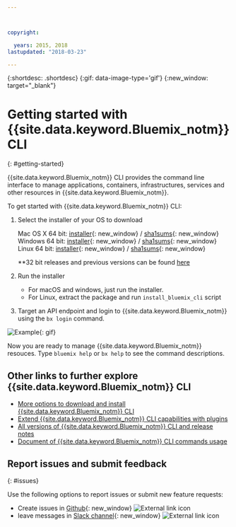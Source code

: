 ```yaml
---



copyright:

  years: 2015, 2018
lastupdated: "2018-03-23"

---
```



{:shortdesc: .shortdesc}
{:gif: data-image-type='gif'}
{:new_window: target="_blank"}


# Getting started with {{site.data.keyword.Bluemix_notm}} CLI
{: #getting-started}

{{site.data.keyword.Bluemix_notm}} CLI provides the command line interface to manage applications, containers, infrastructures, services and other resources in {{site.data.keyword.Bluemix_notm}}. 

To get started with {{site.data.keyword.Bluemix_notm}} CLI:

1. Select the installer of your OS to download
   
   Mac OS X 64 bit: [installer](https://clis.ng.bluemix.net/download/bluemix-cli/latest/osx){: new_window} / [sha1sums](https://clis.ng.bluemix.net/download/bluemix-cli/latest/osx/checksum){: new_window} <br>
   Windows 64 bit: [installer](https://clis.ng.bluemix.net/download/bluemix-cli/latest/win64){: new_window} / [sha1sums](https://clis.ng.bluemix.net/download/bluemix-cli/latest/win64/checksum){: new_window} <br>
   Linux 64 bit: [installer](https://clis.ng.bluemix.net/download/bluemix-cli/latest/linux64){: new_window} / [sha1sums](https://clis.ng.bluemix.net/download/bluemix-cli/latest/linux64/checksum){: new_window} <br>
  
   **32 bit releases and previous versions can be found [here](all_versions.html)

1. Run the installer
   * For macOS and windows, just run the installer.
   * For Linux, extract the package and run `install_bluemix_cli` script

1. Target an API endpoint and login to {{site.data.keyword.Bluemix_notm}} using the `bx login` command.
  

  ![Example](example.gif){: gif}

Now you are ready to manage {{site.data.keyword.Bluemix_notm}} resouces. Type `bluemix help` or `bx help` to see the command descriptions. 

## Other links to further explore {{site.data.keyword.Bluemix_notm}} CLI

* [More options to download and install {{site.data.keyword.Bluemix_notm}} CLI](download_cli.html)
* [Extend {{site.data.keyword.Bluemix_notm}} CLI capabilities with plugins](extend_cli.html)
* [All versions of {{site.data.keyword.Bluemix_notm}} CLI and release notes](all_versions.html)
* [Document of {{site.data.keyword.Bluemix_notm}} CLI commands usage](bx_cli.html)


## Report issues and submit feedback
{: #issues}

Use the following options to report issues or submit new feature requests:
 * Create issues in [Github](https://github.com/IBM-Bluemix/bluemix-cli-release/issues){: new_window} ![External link icon](../../../icons/launch-glyph.svg)
 * leave messages in [Slack channel](https://dwopen.slack.com/messages/bluemix-cli/){: new_window} ![External link icon](../../../icons/launch-glyph.svg)

